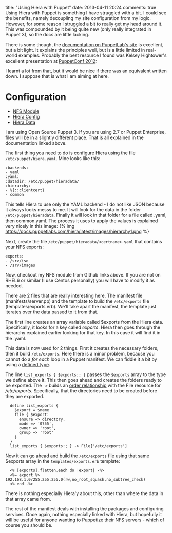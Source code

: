 title: "Using Hiera with Puppet"
date: 2013-04-11 20:24
comments: true
Using Hiera with Puppet is something I have struggled with a bit. I could see the benefits, namely decoupling my site configuration from my logic. However, for some reason I struggled a bit to really get my head around it. This was compounded by it being quite new (only really integrated in Puppet 3), so the docs are  little lacking.
<!-- more -->

There is some though, the [documentation on PuppetLab's site](https://docs.puppetlabs.com/hiera/latest/) is excellent, but a bit light. It explains the principles well, but is a little limited in real-world examples. Probably the best resource I found was Kelsey Hightower's excellent presentation at [PuppetConf 2012](https://youtu.be/z9TK-gUNFHk):

I learnt a lot from that, but it would be nice if there was an equivalent written down. I suppose that is what I am aiming at here.

# Configuration

  * [NFS Module](https://github.com/chriscowley/puppet-nfs)
  * [Hiera Config](https://github.com/chriscowley/my-master-puppet/blob/master/hiera.yaml)
  * [Hiera Data](https://github.com/chriscowley/my-master-puppet/tree/master/hieradata)


I am using Open Source Puppet 3. If you are using 2.7 or Puppet Enterprise, files will be in a slightly different place. That is all explained in the documentation linked above.

The first thing you need to do is configure Hiera using the file `/etc/puppet/hiera.yaml`. Mine looks like this:

```
:backends:
- yaml
:yaml:
:datadir: /etc/puppet/hieradata/
:hierarchy:
- %{::clientcert}
- common
```

This tells Hiera to use only the YAML backend - I do not like JSON because it always looks messy to me. It will look for the data in the folder `/etc/puppet/hieradata`. Finally it will look in that folder for a file called <clientcert>.yaml, then common.yaml. The process it uses to apply the values is explained very nicely in this image:
{% img https://docs.puppetlabs.com/hiera/latest/images/hierarchy1.png %}

Next, create the file `/etc/puppet/hieradata/<certname>.yaml` that contains your NFS exports:

```
exports:
- /srv/iso
- /srv/images
```

Now, checkout my NFS module from Github links above. If you are not on RHEL6 or similar (I use Centos personally) you will have to modify it as needed.

There are 2 files that are really interesting here. The manifest file (manifests/server.pp) and the template to build the `/etc/exports` file (templates/exports.erb). We'll take apart the manifest, the template just iterates over the data passed to it from that.

The first line creates an array variable called $exports from the Hiera data. Specifically, it looks for a key called _exports_. Hiera then goes through the hierarchy explained earlier looking for that key. In this case it will find it in the <certname>.yaml.

This data is now used for 2 things. First it creates the necessary folders, then it build `/etc/exports`. Here there is a minor problem, because you cannot do a _for each_ loop in a Puppet manifest. We can fiddle it a bit by using a [defined type](https://docs.puppetlabs.com/puppet/3/reference/lang_defined_types.html).

The line `list_exports { $exports:; }` passes the `$exports` array to the type we define above it. This then goes ahead and creates the folders ready to be exported. The `->` builds an [order relationship](https://docs.puppetlabs.com/puppet/3/reference/lang_relationships.html#chaining-arrows) with the File resource for _/etc/exports_. Specifically, that the directories need to be created before they are exported.

```
  define list_exports {
    $export = $name
    file { $export:
      ensure => directory,
      mode => '0755',
      owner => 'root',
      group => 'root'
    }
  }
  list_exports { $exports:; } -> File['/etc/exports']
```

Now it can go ahead and build the `/etc/exports` file using that same $exports array in the `templates/exports.erb` template:

```
  <% [exports].flatten.each do |export| -%>
  <%= export %> 192.168.1.0/255.255.255.0(rw,no_root_squash,no_subtree_check)
  <% end -%>
```
  
There is nothing especially Hiera'y about this, other than where the data in that array came from.

The rest of the manifest deals with installing the packages and configuring services. Once again, nothing especially linked with Hiera, but hopefully it will be useful for anyone wanting to Puppetize their NFS servers - which of course you should be.

